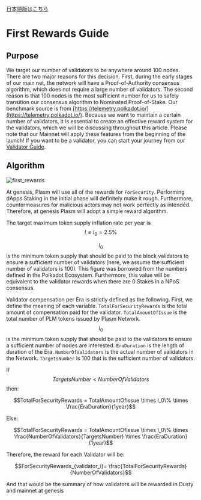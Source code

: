 [日本語版はこちら](https://medium.com/stake-technologies/plasm-first-upgrade-%E3%83%90%E3%83%AA%E3%83%87%E3%83%BC%E3%82%BF%E5%A0%B1%E9%85%AC%E3%81%AE%E8%BF%BD%E5%8A%A0%E3%81%AB%E3%81%A4%E3%81%84%E3%81%A6-b900e47dec73)

# First Rewards Guide

## Purpose

We target our number of validators to be anywhere around 100 nodes. There are two major reasons for this decision. First, during the early stages of our main net, the network will have a Proof-of-Authority consensus algorithm, which does not require a large number of validators. The second reason is that 100 nodes is the most sufficient number for us to safely transition our consensus algorithm to Nominated Proof-of-Stake. Our benchmark source is from [https://telemetry.polkadot.io/](https://telemetry.polkadot.io/). Because we want to maintain a certain number of validators, it is essential to create an effective reward system for the validators, which we will be discussing throughout this article.
Please note that our Mainnet will apply these features from the beginning of the launch!
If you want to be a validator, you can start your journey from our [Validator Guide](../PlasmTestnet/ValidatorGuide.md).

## Algorithm

![first_rewards](https://user-images.githubusercontent.com/6259384/80910872-7f01d680-8d6d-11ea-84eb-56d27f7b0a26.jpeg)

At genesis, Plasm will use all of the rewards for `ForSecurity`. Performing dApps Staking in the initial phase will definitely make it rough. Furthermore, countermeasures for malicious actors may not work perfectly as intended. Therefore, at genesis Plasm will adopt a simple reward algorithm.

The target maximum token supply inflation rate per year is
$$I \le I_0 = 2.5\%$$

$$I_0$$ is the minimum token supply that should be paid to the block validators to ensure a sufficient number of validators (here, we assume the sufficient number of validators is 100). This figure was borrowed from the numbers defined in the Polkadot Ecosystem. Furthermore, this value will be equivalent to the validator rewards when there are 0 Stakes in a NPoS consensus.

Validator compensation per Era is strictly defined as the following. First, we define the meaning of each variable. `TotalForSecurityRewards` is the total amount of compensation paid for the validator. `TotalAmountOfIssue` is the total number of PLM tokens issued by Plasm Network. $$I_0$$ is the minimum token supply that should be paid to the validators to ensure a sufficient number of nodes are interested. `EraDuration` is the length of duration of the Era. `NumberOfValidators` is the actual number of validators in the Network. `TargetsNumber` is 100 that is the sufficient number of validators.

If $$TargetsNumber < NumberOfValidators$$ then:

$$TotalForSecurityRewards = TotalAmountOfIssue \times I_0\% \times \frac{EraDuration}{1year}$$

Else:

$$TotalForSecurityRewards = TotalAmountOfIssue \times I_0\% \times \frac{NumberOfValidators}{TargetsNumber} \times \frac{EraDuration}{1year}$$

Therefore, the reward for each Validator will be:

$$ForSecurityRewards_{validator_i}= \frac{TotalForSecurityRewards}{NumberOfValidators}$$

And that would be the summary of how validators will be rewarded in Dusty and mainnet at genesis
